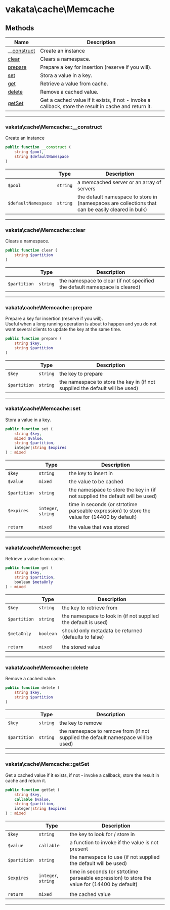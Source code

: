 # vakata\cache\Memcache


## Methods

| Name | Description |
|------|-------------|
|[__construct](#vakata\cache\memcache__construct)|Create an instance|
|[clear](#vakata\cache\memcacheclear)|Clears a namespace.|
|[prepare](#vakata\cache\memcacheprepare)|Prepare a key for insertion (reserve if you will).|
|[set](#vakata\cache\memcacheset)|Stora a value in a key.|
|[get](#vakata\cache\memcacheget)|Retrieve a value from cache.|
|[delete](#vakata\cache\memcachedelete)|Remove a cached value.|
|[getSet](#vakata\cache\memcachegetset)|Get a cached value if it exists, if not - invoke a callback, store the result in cache and return it.|

---



### vakata\cache\Memcache::__construct
Create an instance  


```php
public function __construct (  
    string $pool,  
    string $defaultNamespace  
)   
```

|  | Type | Description |
|-----|-----|-----|
| `$pool` | `string` | a memcached server or an array of servers |
| `$defaultNamespace` | `string` | the default namespace to store in (namespaces are collections that can be easily cleared in bulk) |

---


### vakata\cache\Memcache::clear
Clears a namespace.  


```php
public function clear (  
    string $partition  
)   
```

|  | Type | Description |
|-----|-----|-----|
| `$partition` | `string` | the namespace to clear (if not specified the default namespace is cleared) |

---


### vakata\cache\Memcache::prepare
Prepare a key for insertion (reserve if you will).  
Useful when a long running operation is about to happen and you do not want several clients to update the key at the same time.

```php
public function prepare (  
    string $key,  
    string $partition  
)   
```

|  | Type | Description |
|-----|-----|-----|
| `$key` | `string` | the key to prepare |
| `$partition` | `string` | the namespace to store the key in (if not supplied the default will be used) |

---


### vakata\cache\Memcache::set
Stora a value in a key.  


```php
public function set (  
    string $key,  
    mixed $value,  
    string $partition,  
    integer|string $expires  
) : mixed    
```

|  | Type | Description |
|-----|-----|-----|
| `$key` | `string` | the key to insert in |
| `$value` | `mixed` | the value to be cached |
| `$partition` | `string` | the namespace to store the key in (if not supplied the default will be used) |
| `$expires` | `integer`, `string` | time in seconds (or strtotime parseable expression) to store the value for (14400 by default) |
|  |  |  |
| `return` | `mixed` | the value that was stored |

---


### vakata\cache\Memcache::get
Retrieve a value from cache.  


```php
public function get (  
    string $key,  
    string $partition,  
    boolean $metaOnly  
) : mixed    
```

|  | Type | Description |
|-----|-----|-----|
| `$key` | `string` | the key to retrieve from |
| `$partition` | `string` | the namespace to look in (if not supplied the default is used) |
| `$metaOnly` | `boolean` | should only metadata be returned (defaults to false) |
|  |  |  |
| `return` | `mixed` | the stored value |

---


### vakata\cache\Memcache::delete
Remove a cached value.  


```php
public function delete (  
    string $key,  
    string $partition  
)   
```

|  | Type | Description |
|-----|-----|-----|
| `$key` | `string` | the key to remove |
| `$partition` | `string` | the namespace to remove from (if not supplied the default namespace will be used) |

---


### vakata\cache\Memcache::getSet
Get a cached value if it exists, if not - invoke a callback, store the result in cache and return it.  


```php
public function getSet (  
    string $key,  
    callable $value,  
    string $partition,  
    integer|string $expires  
) : mixed    
```

|  | Type | Description |
|-----|-----|-----|
| `$key` | `string` | the key to look for / store in |
| `$value` | `callable` | a function to invoke if the value is not present |
| `$partition` | `string` | the namespace to use (if not supplied the default will be used) |
| `$expires` | `integer`, `string` | time in seconds (or strtotime parseable expression) to store the value for (14400 by default) |
|  |  |  |
| `return` | `mixed` | the cached value |

---

